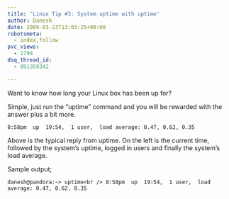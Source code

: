 ```yaml
---
title: 'Linux Tip #3: System uptime with uptime'
author: Danesh
date: 2009-03-23T13:03:25+00:00
robotsmeta:
  - index,follow
pvc_views:
  - 1794
dsq_thread_id:
  - 891359342

---
```

Want to know how long your Linux box has been up for?

Simple, just run the &#8220;uptime&#8221; command and you will be rewarded with the answer plus a bit more.

`8:58pm  up  19:54,  1 user,  load average: 0.47, 0.62, 0.35`

Above is the typical reply from uptime. On the left is the current time, followed by the system&#8217;s uptime, logged in users and finally the system&#8217;s load average.

Sample output;

`danesh@pandora:~> uptime<br />
8:58pm  up  19:54,  1 user,  load average: 0.47, 0.62, 0.35`